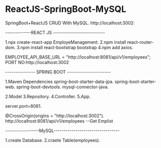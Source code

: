 # ReactJS-SpringBoot-MySQL
SpringBoot+ReactJS CRUD With MySQL. http://localhost:3002:

-------------REACT JS --------------------------

1.npx create-react-app EmployeManagement.
2.npm install react-router-dom.
3.npm install react-bootstrap bootstrap
4.npm add axios.

EMPLOYEE_API_BASE_URL = "http://localhost:8081/api/v1/employees";
PORT NO:http://localhost:3002


--------------- SPRING BOOT ----------------------

1.Maven Dependencies
spring-boot-starter-data-jpa.
spring-boot-starter-web.
spring-boot-devtools.
mysql-connector-java.

2.Model
3.Repository.
4.Controller.
5.App.

server.port=8081.

@CrossOrigin(origins = "http://localhost:3002").
http://localhost:8081/api/v1/employees --Get Emplist


-----------------MySQL---------------------------------

1.create Database.
2.craete Table(employees).
